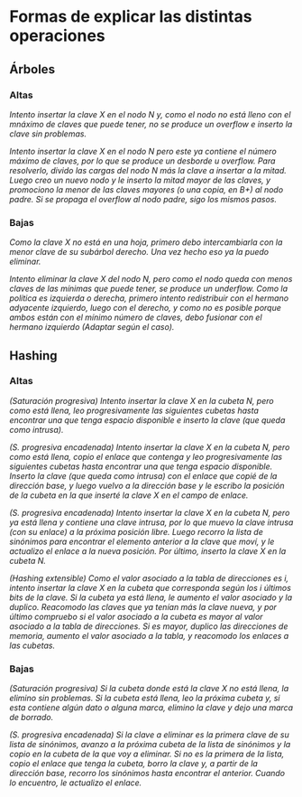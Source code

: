 # Formas de explicar las distintas operaciones

## Árboles

### Altas

*Intento insertar la clave X en el nodo N y, como el nodo no está lleno con el mnáximo de claves que puede tener, no se produce un overflow e inserto la clave sin problemas.*

*Intento insertar la clave X en el nodo N pero este ya contiene el número máximo de claves, por lo que se produce un desborde u overflow. Para resolverlo, divido las cargas del nodo N más la clave a insertar a la mitad. Luego creo un nuevo nodo y le inserto la mitad mayor de las claves, y promociono la menor de las claves mayores (o una copia, en B+) al nodo padre. Si se propaga el overflow al nodo padre, sigo los mismos pasos.*

### Bajas

*Como la clave X no está en una hoja, primero debo intercambiarla con la menor clave de su subárbol derecho. Una vez hecho eso ya la puedo eliminar.*

*Intento eliminar la clave X del nodo N, pero como el nodo queda con menos claves de las mínimas que puede tener, se produce un underflow. Como la política es izquierda o derecha, primero intento redistribuir con el hermano adyacente izquierdo, luego con el derecho, y como no es posible porque ambos están con el mínimo número de claves, debo fusionar con el hermano izquierdo (Adaptar según el caso).*

## Hashing

### Altas

*(Saturación progresiva) Intento insertar la clave X en la cubeta N, pero como está llena, leo progresivamente las siguientes cubetas hasta encontrar una que tenga espacio disponible e inserto la clave (que queda como intrusa).*

*(S. progresiva encadenada) Intento insertar la clave X en la cubeta N, pero como está llena, copio el enlace que contenga y leo progresivamente las siguientes cubetas hasta encontrar una que tenga espacio disponible. Inserto la clave (que queda como intrusa) con el enlace que copié de la dirección base, y luego vuelvo a la dirección base y le escribo la posición de la cubeta en la que inserté la clave X en el campo de enlace.*

*(S. progresiva encadenada) Intento insertar la clave X en la cubeta N, pero ya está llena y contiene una clave intrusa, por lo que muevo la clave intrusa (con su enlace) a la próxima posición libre. Luego recorro la lista de sinónimos para encontrar el elemento anterior a la clave que moví, y le actualizo el enlace a la nueva posición. Por último, inserto la clave X en la cubeta N.*

*(Hashing extensible) Como el valor asociado a la tabla de direcciones es i, intento insertar la clave X en la cubeta que corresponda según los i últimos bits de la clave. Si la cubeta ya está llena, le aumento el valor asociado y la duplico. Reacomodo las claves que ya tenían más la clave nueva, y por último compruebo si el valor asociado a la cubeta es mayor al valor asociado a la tabla de direcciones. Si es mayor, duplico las direcciones de memoria, aumento el valor asociado a la tabla, y reacomodo los enlaces a las cubetas.*

### Bajas

*(Saturación progresiva) Si la cubeta donde está la clave X no está llena, la elimino sin problemas. Si la cubeta está llena, leo la próxima cubeta y, si esta contiene algún dato o alguna marca, elimino la clave y dejo una marca de borrado.*

*(S. progresiva encadenada) Si la clave a eliminar es la primera clave de su lista de sinónimos, avanzo a la próxima cubeta de la lista de sinónimos y la copio en la cubeta de la que voy a eliminar. Si no es la primera de la lista, copio el enlace que tenga la cubeta, borro la clave y, a partir de la dirección base, recorro los sinónimos hasta encontrar el anterior. Cuando lo encuentro, le actualizo el enlace.*